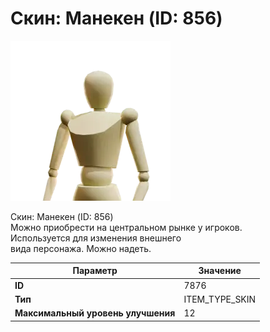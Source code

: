 # Скин: Манекен (ID: 856)

![Item Image](../img/7876.webp?raw=true)

Скин: Манекен (ID: 856)<br>Можно приобрести на центральном рынке у игроков.<br>Используется для изменения внешнего<br>вида персонажа. Можно надеть.


| Параметр | Значение |
|----------|----------|
| **ID** | 7876 |
| **Тип** | ITEM_TYPE_SKIN |
| **Максимальный уровень улучшения** | 12 |

